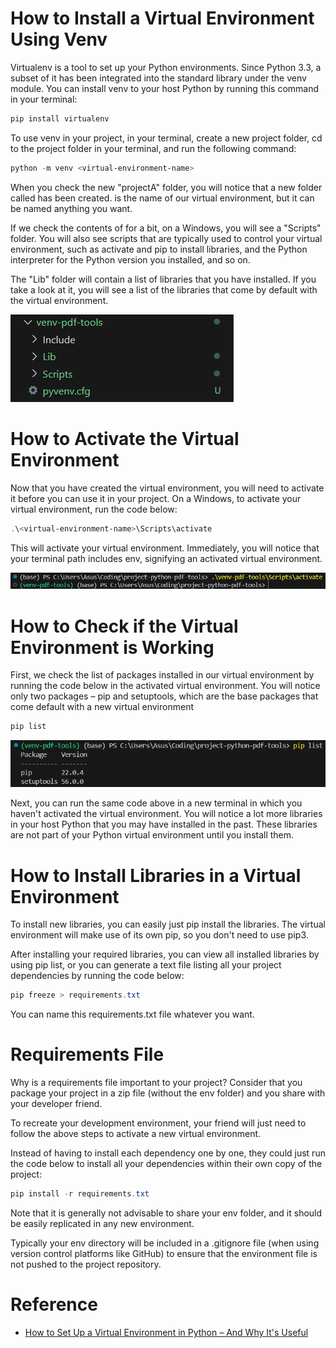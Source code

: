 # How to Install a Virtual Environment Using Venv

Virtualenv is a tool to set up your Python environments. Since Python 3.3, a subset of it has been integrated into the standard library under the venv module. You can install venv to your host Python by running this command in your terminal:

```powershell
pip install virtualenv
```

To use venv in your project, in your terminal, create a new project folder, cd to the project folder in your terminal, and run the following command:

```powershell
python -m venv <virtual-environment-name>
```

When you check the new "projectA" folder, you will notice that a new folder called <virtual-environment-name> has been created. <virtual-environment-name> is the name of our virtual environment, but it can be named anything you want.

If we check the contents of <virtual-environment-name> for a bit, on a Windows, you will see a "Scripts" folder. You will also see scripts that are typically used to control your virtual environment, such as activate and pip to install libraries, and the Python interpreter for the Python version you installed, and so on. 

The "Lib" folder will contain a list of libraries that you have installed. If you take a look at it, you will see a list of the libraries that come by default with the virtual environment.

![virtual-env-folder.png](./images/virtual-env-folder.png)

# How to Activate the Virtual Environment

Now that you have created the virtual environment, you will need to activate it before you can use it in your project. On a Windows, to activate your virtual environment, run the code below:

```powershell
.\<virtual-environment-name>\Scripts\activate
```

This will activate your virtual environment. Immediately, you will notice that your terminal path includes env, signifying an activated virtual environment.

![activate-virtual-env.png](./images/activate-virtual-env.png)

# How to Check if the Virtual Environment is Working

First, we check the list of packages installed in our virtual environment by running the code below in the activated virtual environment. You will notice only two packages – pip and setuptools, which are the base packages that come default with a new virtual environment

```powershell
pip list
```

![pip-list-virtual-env.png](./images/pip-list-virtual-env.png)

Next, you can run the same code above in a new terminal in which you haven't activated the virtual environment. You will notice a lot more libraries in your host Python that you may have installed in the past. These libraries are not part of your Python virtual environment until you install them.

# How to Install Libraries in a Virtual Environment

To install new libraries, you can easily just pip install the libraries. The virtual environment will make use of its own pip, so you don't need to use pip3.

After installing your required libraries, you can view all installed libraries by using pip list, or you can generate a text file listing all your project dependencies by running the code below:

```powershell
pip freeze > requirements.txt
```

You can name this requirements.txt file whatever you want.

# Requirements File

Why is a requirements file important to your project? Consider that you package your project in a zip file (without the env folder) and you share with your developer friend.

To recreate your development environment, your friend will just need to follow the above steps to activate a new virtual environment.

Instead of having to install each dependency one by one, they could just run the code below to install all your dependencies within their own copy of the project:

```powershell
pip install -r requirements.txt
```

Note that it is generally not advisable to share your env folder, and it should be easily replicated in any new environment.

Typically your env directory will be included in a .gitignore file (when using version control platforms like GitHub) to ensure that the environment file is not pushed to the project repository.

# Reference

- [How to Set Up a Virtual Environment in Python – And Why It's Useful](https://www.freecodecamp.org/news/how-to-setup-virtual-environments-in-python/)
